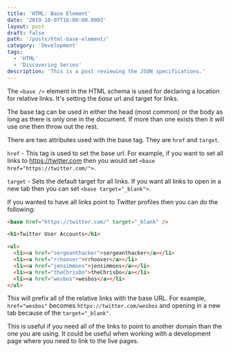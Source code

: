 ```yaml
---
title: 'HTML: Base Element'
date: '2019-10-07T16:00:00.000Z'
layout: post
draft: false
path: '/posts/html-base-element/'
category: 'Development'
tags:
  - 'HTML'
  - 'Discovering Series'
description: 'This is a post reviewing the JSON specifications.'
---
```


The `<base />` element in the HTML schema is used for declaring a location for relative links. It's setting the _base_ url and target for links.

The base tag can be used in either the head (most common) or the body as long as there is only one in the document. If more than one exists then it will use one then throw out the rest.

There are two attributes used with the base tag. They are `href` and `target`. 

`href` - This tag is used to set the base url. For example, if you want to set all links to https://twitter.com then you would set `<base href="https://twitter.com/">`.

`target` - Sets the default target for all links. If you want all links to open in a new tab then you can set `<base target="_blank">`.

If you wanted to have all links point to Twitter profiles then you can do the following:

```html
<base href="https://twitter.com/" target="_blank" />

<h1>Twitter User Accounts</h1>

<ul>
  <li><a href="sergeanthacker">sergeanthacker</a></li>
  <li><a href="rrhoover">rrhoover</a></li>
  <li><a href="jensimmons">jensimmons</a></li>
  <li><a href="theChrisDo">theChrisDo</a></li>
  <li><a href="wesbos">wesbos</a></li>
</ul>
```

This will prefix all of the relative links with the base URL. For example, `href="wesbos"` becomes `https://twitter.com/wesbos` and opening in a new tab because of the `target="_blank"`.

This is useful if you need all of the links to point to another domain than the one you are using. It could be useful when working with a development page where you need to link to the live pages.